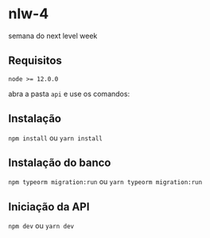 # nlw-4
semana do next level week

## Requisitos

`node >= 12.0.0`

abra a pasta `api` e use os comandos:
## Instalação

`npm install` ou `yarn install` 

## Instalação do banco

`npm typeorm migration:run` ou `yarn typeorm migration:run`

## Iniciação da API

`npm dev` ou `yarn dev`
